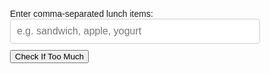 <!DOCTYPE html>
<html ng-app>
<head>
	<title>Check If Too Much</title>
	<style type="text/css">
		body {
			font-family: Arial, sans-serif;
		}
		form {
			margin: 20px auto;
			width: 400px;
		}
		input[type="text"] {
			width: 100%;
			padding: 10px;
			box-sizing: border-box;
			margin-bottom: 10px;
			border: 1px solid #ccc;
			border-radius: 5px;
			font-size: 16px;
		}
		input[type="submit"] {
			background-color: #4CAF50;
			color: white;
			padding: 10px 20px;
			border: none;
			border-radius: 5px;
			cursor: pointer;
			font-size: 16px;
		}
		input[type="submit"]:hover {
			background-color: #3e8e41;
		}
		.message {
			color: red;
			font-weight: bold;
		}
	</style>
	<script src="https://ajax.googleapis.com/ajax/libs/angularjs/1.8.2/angular.min.js"></script>
	<script type="text/javascript">
		function CheckIfTooMuch() {
			var items = document.getElementById("lunch-items").value;
			if (items.trim() === "") {
				document.getElementById("message").innerHTML = "Please enter data first";
			} else {
				var itemsArray = items.split(",");
				var numItems = itemsArray.filter(function(item) { return item.trim() !== ""; }).length;
				if (numItems <= 3) {
					document.getElementById("message").innerHTML = "Enjoy!";
				} else {
					document.getElementById("message").innerHTML = "Too much!";
				}
			}
		}
	</script>
</head>
<body>
	<form>
		<label for="lunch-items">Enter comma-separated lunch items:</label>
		<input type="text" id="lunch-items" name="lunch-items" placeholder="e.g. sandwich, apple, yogurt" ng-model="lunchItems">
		<input type="button" value="Check If Too Much" ng-click="CheckIfTooMuch()">
		<p class="message" id="message"></p>
	</form>
</body>
</html>
